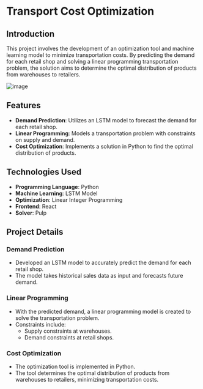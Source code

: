 # Transport Cost Optimization

## Introduction

This project involves the development of an optimization tool and machine learning model to minimize transportation costs. By predicting the demand for each retail shop and solving a linear programming transportation problem, the solution aims to determine the optimal distribution of products from warehouses to retailers.

![image](https://github.com/Harshit22209/Transportation-Cost-Backend/assets/119040511/d1579201-80fc-4b55-b40c-5ec77c8d125f)


## Features

- **Demand Prediction**: Utilizes an LSTM model to forecast the demand for each retail shop.
- **Linear Programming**: Models a transportation problem with constraints on supply and demand.
- **Cost Optimization**: Implements a solution in Python to find the optimal distribution of products.

## Technologies Used

- **Programming Language**: Python
- **Machine Learning**: LSTM Model
- **Optimization**: Linear Integer Programming
- **Frontend**: React
- **Solver**: Pulp

## Project Details

### Demand Prediction

- Developed an LSTM model to accurately predict the demand for each retail shop.
- The model takes historical sales data as input and forecasts future demand.

### Linear Programming

- With the predicted demand, a linear programming model is created to solve the transportation problem.
- Constraints include:
  - Supply constraints at warehouses.
  - Demand constraints at retail shops.

### Cost Optimization

- The optimization tool is implemented in Python.
- The tool determines the optimal distribution of products from warehouses to retailers, minimizing transportation costs.

